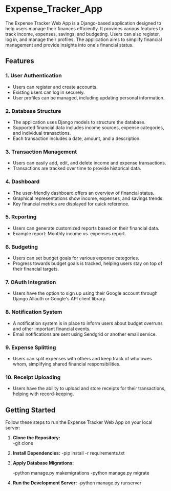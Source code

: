 # Expense_Tracker_App

The Expense Tracker Web App is a Django-based application designed to help users manage their finances efficiently. It provides various features to track income, expenses, savings, and budgeting. Users can also register, log in, and manage their profiles. The application aims to simplify financial management and provide insights into one's financial status.

## Features

### 1. User Authentication

- Users can register and create accounts.
- Existing users can log in securely.
- User profiles can be managed, including updating personal information.

### 2. Database Structure

- The application uses Django models to structure the database.
- Supported financial data includes income sources, expense categories, and individual transactions.
- Each transaction includes a date, amount, and a description.

### 3. Transaction Management

- Users can easily add, edit, and delete income and expense transactions.
- Transactions are tracked over time to provide historical data.

### 4. Dashboard

- The user-friendly dashboard offers an overview of financial status.
- Graphical representations show income, expenses, and savings trends.
- Key financial metrics are displayed for quick reference.

### 5. Reporting

- Users can generate customized reports based on their financial data.
- Example report: Monthly income vs. expenses report.

### 6. Budgeting

- Users can set budget goals for various expense categories.
- Progress towards budget goals is tracked, helping users stay on top of their financial targets.

### 7. OAuth Integration

- Users have the option to sign up using their Google account through Django Allauth or Google's API client library.

### 8. Notification System

- A notification system is in place to inform users about budget overruns and other important financial events.
- Email notifications are sent using Sendgrid or another email service.

### 9. Expense Splitting

- Users can split expenses with others and keep track of who owes whom, simplifying shared financial responsibilities.

### 10. Receipt Uploading

- Users have the ability to upload and store receipts for their transactions, helping with record-keeping.

## Getting Started

Follow these steps to run the Expense Tracker Web App on your local server:

1. **Clone the Repository:**   
   -git clone <repository-url>

2. **Install Dependencies:**
   -pip install -r requirements.txt

3. **Apply Database Migrations:**

   -python manage.py makemigrations
   -python manage.py migrate

4. **Run the Development Server:**
   -python manage.py runserver


